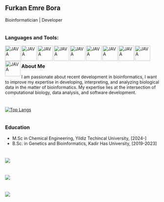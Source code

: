 ## Furkan Emre Bora

Bioinformatician | Developer 
#

### Languages and Tools:
<img align="left" alt="JAVA" width="50px" src="https://cdn.jsdelivr.net/gh/devicons/devicon/icons/python/python-original.svg" />
<img align="left" alt="JAVA" width="50px" src="https://cdn.jsdelivr.net/gh/devicons/devicon/icons/linux/linux-original.svg" />
<img align="left" alt="JAVA" width="50px" src="https://cdn.jsdelivr.net/gh/devicons/devicon/icons/bash/bash-plain.svg" />
<img align="left" alt="JAVA" width="50px" src="https://cdn.jsdelivr.net/gh/devicons/devicon/icons/github/github-original.svg" />
<img align="left" alt="JAVA" width="50px" src="https://cdn.jsdelivr.net/gh/devicons/devicon/icons/pycharm/pycharm-original.svg" />
<img align="left" alt="JAVA" width="50px" src="https://cdn.jsdelivr.net/gh/devicons/devicon/icons/jupyter/jupyter-original-wordmark.svg" />
<img align="left" alt="JAVA" width="50px" src="https://cdn.jsdelivr.net/gh/devicons/devicon/icons/visualstudio/visualstudio-plain.svg" />
<img align="left" alt="JAVA" width="50px" src="https://cdn.jsdelivr.net/gh/devicons/devicon/icons/r/r-original.svg" />
<img align="left" alt="JAVA" width="50px" src="https://cdn.jsdelivr.net/gh/devicons/devicon/icons/csharp/csharp-original.svg" />
<img align="left" alt="JAVA" width="50px" src="https://cdn.jsdelivr.net/gh/devicons/devicon/icons/git/git-original.svg" />


<br />

#

### About Me

I am passionate about recent development in bioinformatics, I want to improve my expertise in developing, interpreting, and analyzing biological data in the matter of bioinformatics. My expertise lies at the intersection of computational biology, data analysis, and software development.

#
[![Top Langs](https://github-readme-stats.vercel.app/api/top-langs/?username=femrebora)](https://github.com/anuraghazra/github-readme-stats)
#
### Education

- M.Sc in Chemical Engineering, Yildiz Techincal University, [2024-]
- B.Sc. in Genetics and Bioinformatics, Kadir Has University, [2019-2023]

#
![](http://github-profile-summary-cards.vercel.app/api/cards/stats?username=vn7n24fzkq&theme=gotham)

#

![](https://raw.githubusercontent.com/Femrebora/github-profile-summary-cards-example/master/profile-summary-card-output/gotham/0-profile-details.svg)


#
![](http://github-profile-summary-cards.vercel.app/api/cards/profile-details?username=Femrebora&theme=gotham)

#
